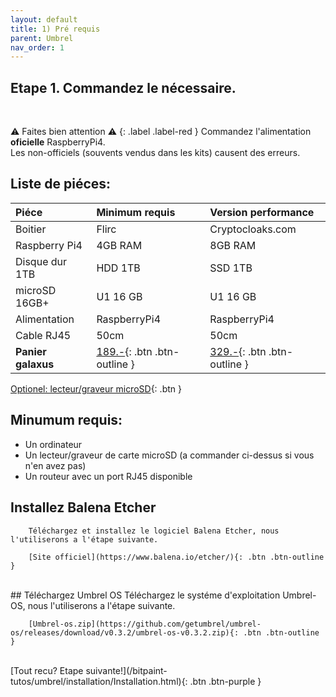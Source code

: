 ```yaml
---
layout: default
title: 1) Pré requis
parent: Umbrel
nav_order: 1
---
```



##  Etape 1. Commandez le nécessaire. 
<br>

⚠️ Faites bien attention ⚠️
{: .label .label-red }
Commandez l'alimentation **oficielle** RaspberryPi4.<br>
Les non-officiels (souvents vendus dans les kits) causent des erreurs.




## Liste de piéces:

| Piéce        | Minimum requis | Version performance |
|:-------------|:------------------|:------|
| Boitier  | Flirc   | Cryptocloaks.com|
| Raspberry Pi4  | 4GB RAM			   | 8GB RAM|
| Disque dur 1TB | HDD 1TB   | SSD 1TB   |
| microSD 16GB+ | U1 16 GB    | U1 16 GB   |
| Alimentation     | RaspberryPi4 | RaspberryPi4  |
| Cable RJ45     | 50cm | 50cm |
| **Panier galaxus**     | [189.-](https://www.balena.io/etcher/){: .btn .btn-outline } | [329.-](https://github.com/getumbrel/umbrel-os/releases/download/v0.3.2/umbrel-os-v0.3.2.zip){: .btn .btn-outline }  |

 [Optionel: lecteur/graveur microSD](https://www.galaxus.ch/fr/s1/product/sandisk-lecteur-usb-microsd-mobilemate-usb-30-lecteurs-de-cartes-9638318){: .btn }

## Minumum requis:
- Un ordinateur 
- Un lecteur/graveur de carte microSD (a commander ci-dessus si vous n'en avez pas)
- Un routeur avec un port RJ45 disponible 


## Installez Balena Etcher
		Téléchargez et installez le logiciel Balena Etcher, nous l'utiliserons a l'étape suivante. 

		[Site officiel](https://www.balena.io/etcher/){: .btn .btn-outline }


<br>
## Téléchargez Umbrel OS
		Téléchargez le systéme d'exploitation Umbrel-OS, nous l'utiliserons a l'étape suivante. 

		[Umbrel-os.zip](https://github.com/getumbrel/umbrel-os/releases/download/v0.3.2/umbrel-os-v0.3.2.zip){: .btn .btn-outline }



<br>
[Tout recu? Etape suivante!](/bitpaint-tutos/umbrel/installation/Installation.html){: .btn .btn-purple }